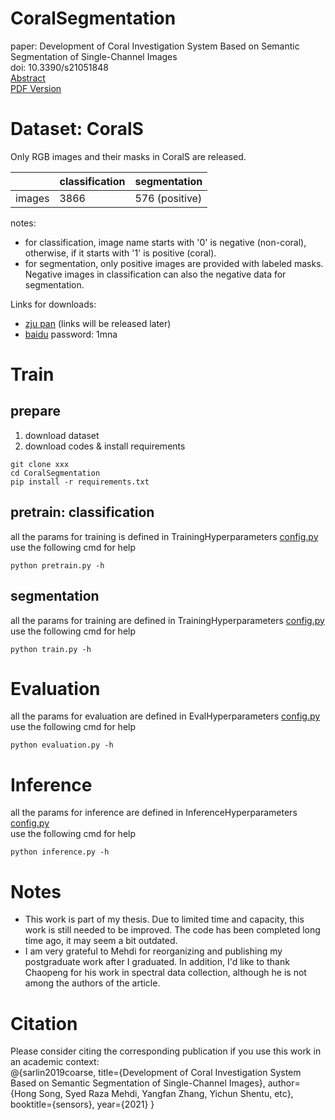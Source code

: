 # CoralSegmentation
paper: Development of Coral Investigation System Based on Semantic Segmentation of Single-Channel Images  
doi: 10.3390/s21051848  
[Abstract](https://www.mdpi.com/1424-8220/21/5/1848)  
[PDF Version](https://www.mdpi.com/1424-8220/21/5/1848/pdf)  


# Dataset: CoralS
Only RGB images and their masks in CoralS are released.  

|    |  classification   | segmentation  |
|  ----  | ----  |  ----  |
| images  | 3866 | 576 (positive)|
  
notes:  
  * for classification, image name starts with '0' is negative (non-coral),
  otherwise, if it starts with '1' is positive (coral).
  * for segmentation, only positive images are provided with labeled masks. 
  Negative images in classification can also the negative data for segmentation.  
  
  
Links for downloads:  
* [zju pan](**) (links will be released later)
* [baidu](https://pan.baidu.com/s/1JDUgInzgikZ3CJgf3OHXTQ) password: 1mna 


# Train
## prepare
1. download dataset
2. download codes & install requirements
```
git clone xxx
cd CoralSegmentation
pip install -r requirements.txt
```
## pretrain: classification
all the params for training is defined in TrainingHyperparameters [config.py](config.py) 
use the following cmd for help
```
python pretrain.py -h
```

## segmentation
all the params for training are defined in TrainingHyperparameters [config.py](config.py) 
use the following cmd for help
```
python train.py -h
```


# Evaluation
all the params for evaluation are defined in EvalHyperparameters [config.py](config.py)  
use the following cmd for help  
```
python evaluation.py -h 
```

# Inference
all the params for inference are defined in InferenceHyperparameters [config.py](config.py)  
use the following cmd for help
```
python inference.py -h
```

# Notes
* This work is part of my thesis. 
Due to limited time and capacity, this work is still needed to be improved. 
The code has been completed long time ago, it may seem a bit outdated. 
* I am very grateful to Mehdi for reorganizing and publishing my postgraduate work after I graduated. 
In addition, I'd like to thank Chaopeng for his work in spectral data collection, 
although he is not among the authors of the article.

# Citation
Please consider citing the corresponding publication if you use this work in an academic context:  
@{sarlin2019coarse,
  title={Development of Coral Investigation System Based on Semantic Segmentation of Single-Channel Images},
  author={Hong Song, Syed Raza Mehdi, Yangfan Zhang, Yichun Shentu, etc},
  booktitle={sensors},
  year={2021}
}